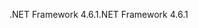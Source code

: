 <span data-ttu-id="23119-101">.NET Framework 4.6.1</span><span class="sxs-lookup"><span data-stu-id="23119-101">.NET Framework 4.6.1</span></span>